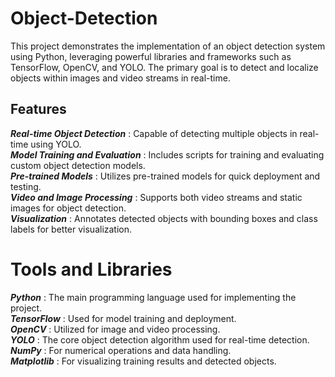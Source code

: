 # Object-Detection

This project demonstrates the implementation of an object detection system using Python, leveraging powerful libraries and frameworks such as TensorFlow, OpenCV, and YOLO. The primary goal is to detect and localize objects within images and video streams in real-time.

## Features  
***Real-time Object Detection*** : Capable of detecting multiple objects in real-time using YOLO.  
***Model Training and Evaluation*** : Includes scripts for training and evaluating custom object detection models.  
***Pre-trained Models*** : Utilizes pre-trained models for quick deployment and testing.  
***Video and Image Processing*** : Supports both video streams and static images for object detection.  
***Visualization*** : Annotates detected objects with bounding boxes and class labels for better visualization.  

# Tools and Libraries  
***Python*** : The main programming language used for implementing the project.  
***TensorFlow*** : Used for model training and deployment.  
***OpenCV*** : Utilized for image and video processing.  
***YOLO*** : The core object detection algorithm used for real-time detection.  
***NumPy*** : For numerical operations and data handling.  
***Matplotlib*** : For visualizing training results and detected objects.  